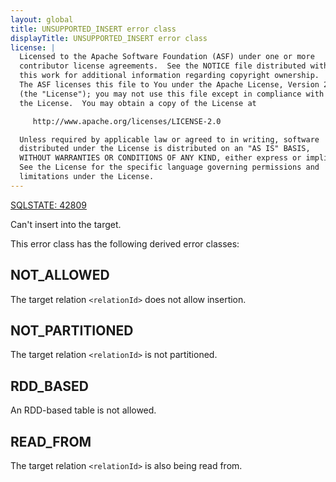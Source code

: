 ```yaml
---
layout: global
title: UNSUPPORTED_INSERT error class
displayTitle: UNSUPPORTED_INSERT error class
license: |
  Licensed to the Apache Software Foundation (ASF) under one or more
  contributor license agreements.  See the NOTICE file distributed with
  this work for additional information regarding copyright ownership.
  The ASF licenses this file to You under the Apache License, Version 2.0
  (the "License"); you may not use this file except in compliance with
  the License.  You may obtain a copy of the License at

     http://www.apache.org/licenses/LICENSE-2.0

  Unless required by applicable law or agreed to in writing, software
  distributed under the License is distributed on an "AS IS" BASIS,
  WITHOUT WARRANTIES OR CONDITIONS OF ANY KIND, either express or implied.
  See the License for the specific language governing permissions and
  limitations under the License.
---
```


[SQLSTATE: 42809](sql-error-conditions-sqlstates.html#class-42-syntax-error-or-access-rule-violation)

Can't insert into the target.

This error class has the following derived error classes:

## NOT_ALLOWED

The target relation `<relationId>` does not allow insertion.

## NOT_PARTITIONED

The target relation `<relationId>` is not partitioned.

## RDD_BASED

An RDD-based table is not allowed.

## READ_FROM

The target relation `<relationId>` is also being read from.


